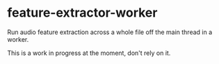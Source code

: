 # feature-extractor-worker

Run audio feature extraction across a whole file off the main thread in a worker.

This is a work in progress at the moment, don't rely on it.



